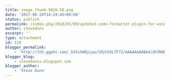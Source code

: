 ```yaml
---
title: image_thumb-5B16-5D.png
date: '2017-06-24T14:24:45+00:00'
status: publish
permalink: /index.php/2010/01/09/updated-code-formatter-plugin-for-windows-live-writer/image_thumb-5b16-5d-png
author: stevedunn
excerpt: ''
type: attachment
id: 119
blogger_permalink:
    - 'http://lh5.ggpht.com/_bIhihWOyLpw/S0jh5XL7F7I/AAAAAAAABm4/dh3N0HtWhKc/image_thumb%5B16%5D.png'
blogger_blog:
    - stevedunns.blogspot.com
blogger_author:
    - 'Steve Dunn'
---
```

<!DOCTYPE html PUBLIC "-//W3C//DTD HTML 4.0 Transitional//EN" "http://www.w3.org/TR/REC-html40/loose.dtd">
<?xml encoding="UTF-8">
